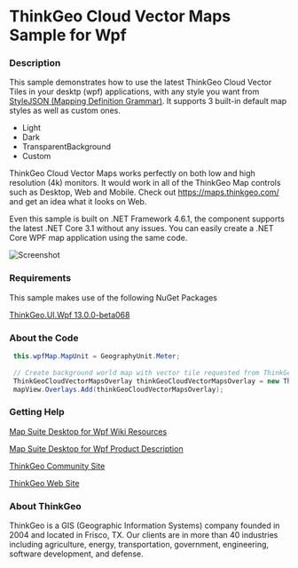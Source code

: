 ﻿# ThinkGeo Cloud Vector Maps Sample for Wpf

### Description

This sample demonstrates how to use the latest ThinkGeo Cloud Vector Tiles in your desktp (wpf) applications, with any style you want from [StyleJSON (Mapping Definition Grammar)](https://wiki.thinkgeo.com/wiki/thinkgeo_stylejson).  It supports 3 built-in default map styles as well as custom ones.  

- Light
- Dark
- TransparentBackground
- Custom

ThinkGeo Cloud Vector Maps works perfectly on both low and high resolution (4k) monitors. It would work in all of the ThinkGeo Map controls such as Desktop, Web and Mobile. Check out https://maps.thinkgeo.com/ and get an idea what it looks on Web.

Even this sample is built on .NET Framework 4.6.1, the component supports the latest .NET Core 3.1 without any issues. You can easily create a .NET Core WPF map application using the same code. 

![Screenshot](https://github.com/ThinkGeo/ThinkGeoCloudVectorMapsSample-ForWpf12/blob/master/Screenshot.gif)

### Requirements
This sample makes use of the following NuGet Packages

[ThinkGeo.UI.Wpf 13.0.0-beta068](https://www.nuget.org/packages/ThinkGeo.UI.Wpf/13.0.0-beta068)

### About the Code
```csharp
 this.wpfMap.MapUnit = GeographyUnit.Meter;
 
 // Create background world map with vector tile requested from ThinkGeo Cloud Service. 
 ThinkGeoCloudVectorMapsOverlay thinkGeoCloudVectorMapsOverlay = new ThinkGeoCloudVectorMapsOverlay(thinkGeoCloudId, thinkGeoCloudSecret, thinkGeoCloudVectorMapsMapType);
 mapView.Overlays.Add(thinkGeoCloudVectorMapsOverlay);

```
### Getting Help

[Map Suite Desktop for Wpf Wiki Resources](https://wiki.thinkgeo.com/wiki/map_suite_desktop_for_wpf)

[Map Suite Desktop for Wpf Product Description](https://thinkgeo.com/gis-ui-controls#wpf-platforms)

[ThinkGeo Community Site](http://community.thinkgeo.com/)

[ThinkGeo Web Site](http://www.thinkgeo.com)

### About ThinkGeo
ThinkGeo is a GIS (Geographic Information Systems) company founded in 2004 and located in Frisco, TX. Our clients are in more than 40 industries including agriculture, energy, transportation, government, engineering, software development, and defense.
